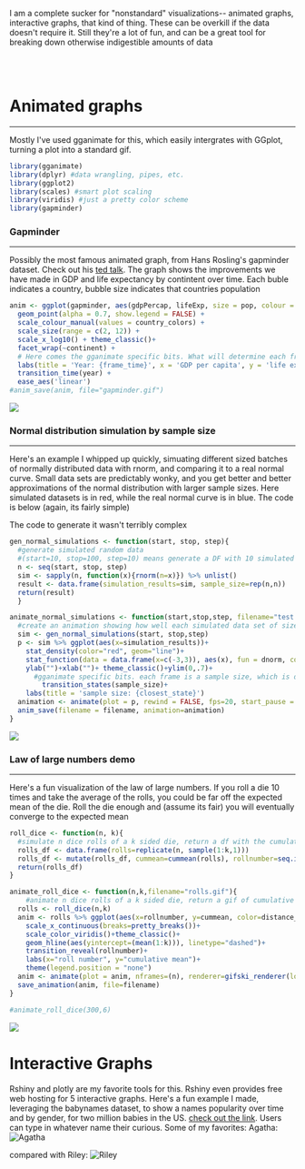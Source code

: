 I am a complete sucker for "nonstandard" visualizations-- animated graphs, interactive graphs, that kind of thing. These can be overkill if the data doesn't require it. Still they're a lot of fun, and can be a great tool for breaking down otherwise indigestible amounts of data

<br><br>

Animated graphs
===============

------------------------------------------------------------------------

Mostly I've used gganimate for this, which easily intergrates with GGplot, turning a plot into a standard gif.

``` r
library(gganimate)
library(dplyr) #data wrangling, pipes, etc.
library(ggplot2)
library(scales) #smart plot scaling
library(viridis) #just a pretty color scheme
library(gapminder)
```

### Gapminder

------------------------------------------------------------------------

Possibly the most famous animated graph, from Hans Rosling's gapminder dataset. Check out his [ted talk](https://www.ted.com/talks/hans_rosling_shows_the_best_stats_you_ve_ever_seen). The graph shows the improvements we have made in GDP and life expectancy by contintent over time. Each buble indicates a country, bubble size indicates that countries population

``` r
anim <- ggplot(gapminder, aes(gdpPercap, lifeExp, size = pop, colour = country)) +
  geom_point(alpha = 0.7, show.legend = FALSE) +
  scale_colour_manual(values = country_colors) +
  scale_size(range = c(2, 12)) +
  scale_x_log10() + theme_classic()+
  facet_wrap(~continent) +
  # Here comes the gganimate specific bits. What will determine each frame of gif and how should we label the frame:
  labs(title = 'Year: {frame_time}', x = 'GDP per capita', y = 'life expectancy') +
  transition_time(year) +
  ease_aes('linear')
#anim_save(anim, file="gapminder.gif")
```

![](../assets/Foo/gapminder.gif)

### Normal distribution simulation by sample size

------------------------------------------------------------------------

Here's an example I whipped up quickly, simuating different sized batches of normally distributed data with rnorm, and comparing it to a real normal curve. Small data sets are predictably wonky, and you get better and better approximations of the normal distribution with larger sample sizes. Here simulated datasets is in red, while the real normal curve is in blue. The code is below (again, its fairly simple)

The code to generate it wasn't terribly complex

``` r
gen_normal_simulations <- function(start, stop, step){
  #generate simulated random data
  #(start=10, stop=100, step=10) means generate a DF with 10 simulated data points (labeled 10), then 20 data points (labeled 20), so on until stop
  n <- seq(start, stop, step)
  sim <- sapply(n, function(x){rnorm(n=x)}) %>% unlist()
  result <- data.frame(simulation_results=sim, sample_size=rep(n,n))
  return(result)
  }

animate_normal_simulations <- function(start,stop,step, filename="test.gif"){
  #create an animation showing how well each simulated data set of sizes start to stop follows a real normal curve
  sim <- gen_normal_simulations(start, stop,step)
  p <- sim %>% ggplot(aes(x=simulation_results))+
    stat_density(color="red", geom="line")+
    stat_function(data = data.frame(x=c(-3,3)), aes(x), fun = dnorm, color="blue")+
    ylab("")+xlab("")+ theme_classic()+ylim(0,.7)+
      #gganimate specific bits. each frame is a sample size, which is displayed in our frame label:
        transition_states(sample_size)+
    labs(title = 'sample size: {closest_state}')
  animation <- animate(plot = p, rewind = FALSE, fps=20, start_pause = 10, nframes=2*length(unique(sim$sample_size))+10+60, end_pause=60, renderer = gifski_renderer(loop = T))
  anim_save(filename = filename, animation=animation)
}
```

![](../assets/Foo/test.gif)

### Law of large numbers demo

------------------------------------------------------------------------

Here's a fun visualization of the law of large numbers. If you roll a die 10 times and take the average of the rolls, you could be far off the expected mean of the die. Roll the die enough and (assume its fair) you will eventually converge to the expected mean

``` r
roll_dice <- function(n, k){
  #simulate n dice rolls of a k sided die, return a df with the cumulative mean
  rolls_df <- data.frame(rolls=replicate(n, sample(1:k,1))) 
  rolls_df <- mutate(rolls_df, cummean=cummean(rolls), rollnumber=seq.int(nrow(rolls_df)), distance_from_mean=abs(cummean-mean(1:k)))
  return(rolls_df)
}

animate_roll_dice <- function(n,k,filename="rolls.gif"){
    #animate n dice rolls of a k sided die, return a gif of cumulative mean by roll
  rolls <- roll_dice(n,k)
  anim <- rolls %>% ggplot(aes(x=rollnumber, y=cummean, color=distance_from_mean))+geom_line()+geom_point(aes(group = seq_along(rollnumber)))+
    scale_x_continuous(breaks=pretty_breaks())+
    scale_color_viridis()+theme_classic()+
    geom_hline(aes(yintercept=(mean(1:k))), linetype="dashed")+
    transition_reveal(rollnumber)+
    labs(x="roll number", y="cumulative mean")+
    theme(legend.position = "none")
  anim <- animate(plot = anim, nframes=(n), renderer=gifski_renderer(loop = T), start_pause=10, end_pause=60, fps=20)
  save_animation(anim, file=filename)
}

#animate_roll_dice(300,6)
```

![](../assets/Foo/rolls.gif)

Interactive Graphs
==================

Rshiny and plotly are my favorite tools for this. Rshiny even provides free web hosting for 5 interactive graphs. Here's a fun example I made, leveraging the babynames dataset, to show a names popularity over time and by gender, for two million babies in the US. [check out the link](https://thomas-davis-eeb4100.shinyapps.io/questionthreeapp/). Users can type in whatever name their curious. Some of my favorites:
Agatha:
![Agatha](../assets/Foo/Agatha.png)

compared with Riley: 
![Riley](../assets/Foo/Riley.png)

